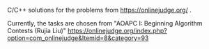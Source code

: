 C/C++ solutions for the problems from https://onlinejudge.org/ .

Currently, the tasks are chosen from "AOAPC I: Beginning Algorithm Contests (Rujia Liu)" 
https://onlinejudge.org/index.php?option=com_onlinejudge&Itemid=8&category=93